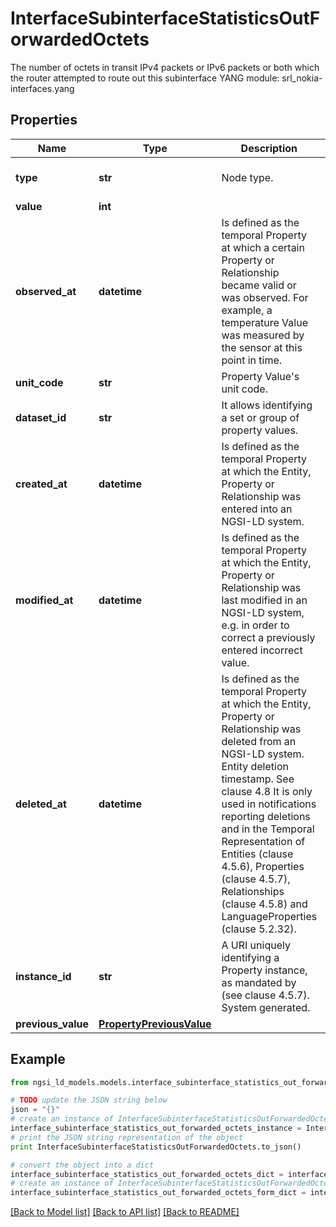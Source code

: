 # InterfaceSubinterfaceStatisticsOutForwardedOctets

The number of octets in transit IPv4 packets or IPv6 packets or both which the router attempted to route out this subinterface  YANG module: srl_nokia-interfaces.yang 

## Properties

Name | Type | Description | Notes
------------ | ------------- | ------------- | -------------
**type** | **str** | Node type.  | [optional] [default to 'Property']
**value** | **int** |  | 
**observed_at** | **datetime** | Is defined as the temporal Property at which a certain Property or Relationship became valid or was observed. For example, a temperature Value was measured by the sensor at this point in time.  | [optional] 
**unit_code** | **str** | Property Value&#39;s unit code.  | [optional] 
**dataset_id** | **str** | It allows identifying a set or group of property values.  | [optional] 
**created_at** | **datetime** | Is defined as the temporal Property at which the Entity, Property or Relationship was entered into an NGSI-LD system.  | [optional] [readonly] 
**modified_at** | **datetime** | Is defined as the temporal Property at which the Entity, Property or Relationship was last modified in an NGSI-LD system, e.g. in order to correct a previously entered incorrect value.  | [optional] [readonly] 
**deleted_at** | **datetime** | Is defined as the temporal Property at which the Entity, Property or Relationship was deleted from an NGSI-LD system.  Entity deletion timestamp. See clause 4.8 It is only used in notifications reporting deletions and in the Temporal Representation of Entities (clause 4.5.6), Properties (clause 4.5.7), Relationships (clause 4.5.8) and LanguageProperties (clause 5.2.32).  | [optional] [readonly] 
**instance_id** | **str** | A URI uniquely identifying a Property instance, as mandated by (see clause 4.5.7). System generated.  | [optional] [readonly] 
**previous_value** | [**PropertyPreviousValue**](PropertyPreviousValue.md) |  | [optional] 

## Example

```python
from ngsi_ld_models.models.interface_subinterface_statistics_out_forwarded_octets import InterfaceSubinterfaceStatisticsOutForwardedOctets

# TODO update the JSON string below
json = "{}"
# create an instance of InterfaceSubinterfaceStatisticsOutForwardedOctets from a JSON string
interface_subinterface_statistics_out_forwarded_octets_instance = InterfaceSubinterfaceStatisticsOutForwardedOctets.from_json(json)
# print the JSON string representation of the object
print InterfaceSubinterfaceStatisticsOutForwardedOctets.to_json()

# convert the object into a dict
interface_subinterface_statistics_out_forwarded_octets_dict = interface_subinterface_statistics_out_forwarded_octets_instance.to_dict()
# create an instance of InterfaceSubinterfaceStatisticsOutForwardedOctets from a dict
interface_subinterface_statistics_out_forwarded_octets_form_dict = interface_subinterface_statistics_out_forwarded_octets.from_dict(interface_subinterface_statistics_out_forwarded_octets_dict)
```
[[Back to Model list]](../README.md#documentation-for-models) [[Back to API list]](../README.md#documentation-for-api-endpoints) [[Back to README]](../README.md)


